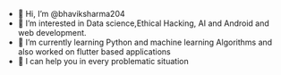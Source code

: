 - 👋 Hi, I’m @bhaviksharma204
- 👀 I’m interested in Data science,Ethical Hacking, AI and Android and web development. 
- 🌱 I’m currently learning Python and machine learning Algorithms and also worked on flutter based applications 
- 🧐 I can help you in every problematic situation
<!---
bhaviksharma204/bhaviksharma204 is a ✨ special ✨ repository because its `README.md` (this file) appears on your GitHub profile.
You can click the Preview link to take a look at your changes.
--->
